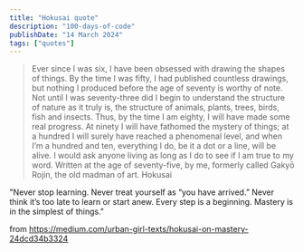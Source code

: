 ```yaml
---
title: "Hokusai quote"
description: "100-days-of-code"
publishDate: "14 March 2024"
tags: ["quotes"]
---
```


> Ever since I was six, I have been obsessed with drawing the shapes of things. By the time I was fifty, I had published countless drawings, but nothing I produced before the age of seventy is worthy of note. Not until I was seventy-three did I begin to understand the structure of nature as it truly is, the structure of animals, plants, trees, birds, fish and insects. Thus, by the time I am eighty, I will have made some real progress. At ninety I will have fathomed the mystery of things; at a hundred I will surely have reached a phenomenal level, and when I’m a hundred and ten, everything I do, be it a dot or a line, will be alive. I would ask anyone living as long as I do to see if I am true to my word. Written at the age of seventy-five, by me, formerly called Gakyō Rojin, the old madman of art.
> Hokusai

"Never stop learning. Never treat yourself as “you have arrived.” Never think it’s too late to learn or start anew. Every step is a beginning. Mastery is in the simplest of things."

from https://medium.com/urban-girl-texts/hokusai-on-mastery-24dcd34b3324
